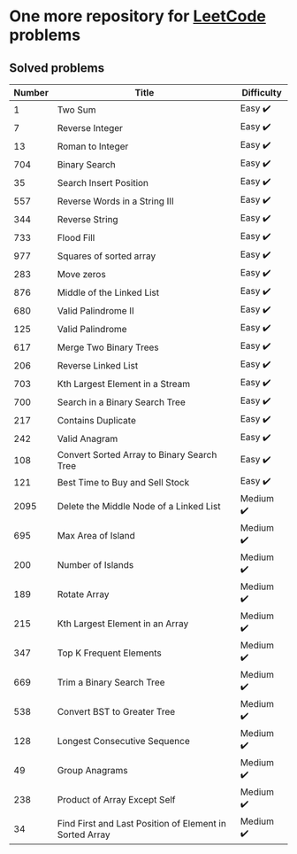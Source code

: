 # One more repository for [LeetCode](https://leetcode.com/) problems

## Solved problems

| Number | Title                                                   | Difficulty                |
|--------|---------------------------------------------------------|---------------------------|
| 1      | Two Sum                                                 | Easy :heavy_check_mark:   |
| 7      | Reverse Integer                                         | Easy :heavy_check_mark:   |
| 13     | Roman to Integer                                        | Easy :heavy_check_mark:   |
| 704    | Binary Search                                           | Easy :heavy_check_mark:   |
| 35     | Search Insert Position                                  | Easy :heavy_check_mark:   |
| 557    | Reverse Words in a String III                           | Easy :heavy_check_mark:   |
| 344    | Reverse String                                          | Easy :heavy_check_mark:   |
| 733    | Flood Fill                                              | Easy :heavy_check_mark:   |
| 977    | Squares of sorted array                                 | Easy :heavy_check_mark:   |
| 283    | Move zeros                                              | Easy :heavy_check_mark:   |
| 876    | Middle of the Linked List                               | Easy :heavy_check_mark:   |
| 680    | Valid Palindrome II                                     | Easy :heavy_check_mark:   |
| 125    | Valid Palindrome                                        | Easy :heavy_check_mark:   |
| 617    | Merge Two Binary Trees                                  | Easy :heavy_check_mark:   |
| 206    | Reverse Linked List                                     | Easy :heavy_check_mark:   |
| 703    | Kth Largest Element in a Stream                         | Easy :heavy_check_mark:   |
| 700    | Search in a Binary Search Tree                          | Easy :heavy_check_mark:   |
| 217    | Contains Duplicate                                      | Easy :heavy_check_mark:   |
| 242    | Valid Anagram                                           | Easy :heavy_check_mark:   |
| 108    | Convert Sorted Array to Binary Search Tree              | Easy :heavy_check_mark:   |
| 121    | Best Time to Buy and Sell Stock                         | Easy :heavy_check_mark:   |
| 2095   | Delete the Middle Node of a Linked List                 | Medium :heavy_check_mark: |
| 695    | Max Area of Island                                      | Medium :heavy_check_mark: |
| 200    | Number of Islands                                       | Medium :heavy_check_mark: |
| 189    | Rotate Array                                            | Medium :heavy_check_mark: |
| 215    | Kth Largest Element in an Array                         | Medium :heavy_check_mark: |
| 347    | Top K Frequent Elements                                 | Medium :heavy_check_mark: |
| 669    | Trim a Binary Search Tree                               | Medium :heavy_check_mark: |
| 538    | Convert BST to Greater Tree                             | Medium :heavy_check_mark: |
| 128    | Longest Consecutive Sequence                            | Medium :heavy_check_mark: |
| 49     | Group Anagrams                                          | Medium :heavy_check_mark: |
| 238    | Product of Array Except Self                            | Medium :heavy_check_mark: |
| 34     | Find First and Last Position of Element in Sorted Array | Medium :heavy_check_mark: |
